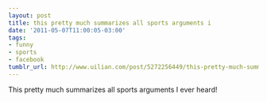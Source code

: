 ```yaml
---
layout: post
title: this pretty much summarizes all sports arguments i
date: '2011-05-07T11:00:05-03:00'
tags:
- funny
- sports
- facebook
tumblr_url: http://www.uilian.com/post/5272256449/this-pretty-much-summarizes-all-sports-arguments-i
---
```

This pretty much summarizes all sports arguments I ever heard!
